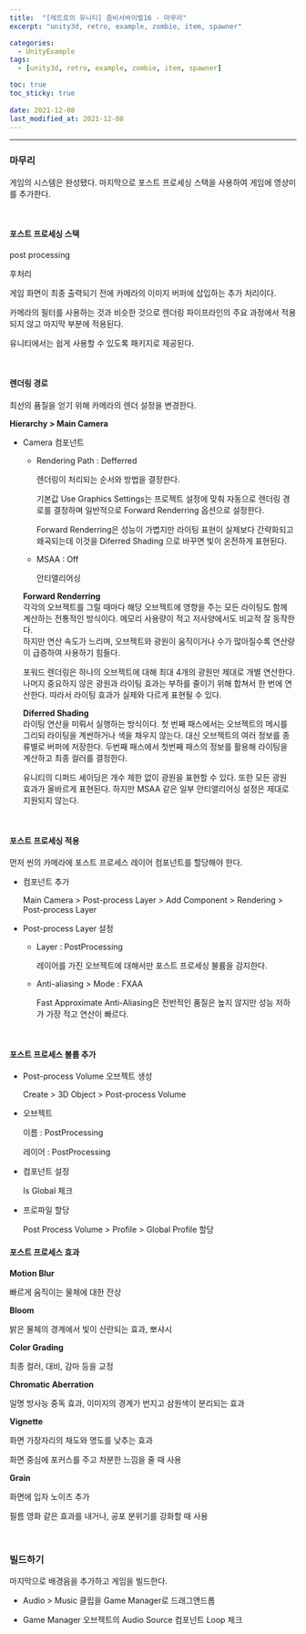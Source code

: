 ```yaml
---
title:  "[레트로의 유니티] 좀비서바이벌16 - 마무리"
excerpt: "unity3d, retro, example, zombie, item, spawner"

categories:
  - UnityExample
tags:
  - [unity3d, retro, example, zombie, item, spawner]

toc: true
toc_sticky: true
 
date: 2021-12-08 
last_modified_at: 2021-12-08
---  
```


***  

### 마무리

게임의 시스템은 완성됐다. 마지막으로 포스트 프로세싱 스택을 사용하여 게임에 영상미를 추가한다.  

<br>

#### 포스트 프로세싱 스택  

post processing 

후처리

게임 화면이 최종 출력되기 전에 카메라의 이미지 버퍼에 삽입하는 추가 처리이다.  

카메라의 필터를 사용하는 것과 비슷한 것으로 렌더링 파이프라인의 주요 과정에서 적용되지 않고 마지막 부분에 적용된다.  

유니티에서는 쉽게 사용할 수 있도록 패키지로 제공된다.  

<br>

#### 렌더링 경로

최선의 품질을 얻기 위해 카메라의 렌더 설정을 변경한다.  

**Hierarchy > Main Camera**

* Camera 컴포넌트 

  * Rendering Path : Defferred 

    렌더링이 처리되는 순서와 방법을 결정한다.  
    
    기본값 Use Graphics Settings는 프로젝트 설정에 맞춰 자동으로 렌더링 경로를 결정하며 일반적으로 Forward Renderring 옵션으로 설정한다.  

    Forward Renderring은 성능이 가볍지만 라이팅 표현이 실제보다 간략화되고 왜곡되는데 이것을 Diferred Shading 으로 바꾸면 빛이 온전하게 표현된다.

  * MSAA : Off

    안티앨리어싱


  **Forward Renderring**  
  각각의 오브젝트를 그릴 때마다 해당 오브젝트에 영향을 주는 모든 라이팅도 함께 계산하는 전통적인 방식이다. 메모리 사용량이 적고 저사양에서도 비교적 잘 동작한다.  
  하지만 연산 속도가 느리며, 오브젝트와 광원이 움직이거나 수가 많아질수록 연산량이 급증하여 사용하기 힘들다.  

  포워드 렌더링은 하나의 오브젝트에 대해 최대 4개의 광원만 제대로 개별 연산한다. 나머지 중요하지 않은 광원과 라이팅 효과는 부하를 줄이기 위해 합쳐서 한 번에 연산한다. 따라서 라이팅 효과가 실제와 다르게 표현될 수 있다. 

  **Diferred Shading**  
  라이팅 연산을 미뤄서 실행하는 방식이다. 첫 번째 패스에서는 오브젝트의 메시를 그리되 라이팅을 계싼하거나 색을 채우지 않는다. 대신 오브젝트의 여러 정보를 종류별로 버퍼에 저장한다. 두번째 패스에서 첫번째 패스의 정보를 활용해 라이팅을 계산하고 최종 컬러를 결정한다.  

  유니티의 디퍼드 셰이딩은 개수 제한 없이 광원을 표현할 수 있다. 또한 모든 광원 효과가 올바르게 표현된다. 하지만 MSAA 같은 일부 안티앨리어싱 설정은 제대로 지원되지 않는다.

<br>

#### 포스트 프로세싱 적용

먼저 씬의 카메라에 포스트 프로세스 레이어 컴포넌트를 할당해야 한다.

* 컴포넌트 추가   

  Main Camera > Post-process Layer > Add Component > Rendering > Post-process Layer

* Post-process Layer 설정  

  * Layer : PostProcessing  

    레이어를 가진 오브젝트에 대해서만 포스트 프로세싱 불륨을 감지한다. 

  * Anti-aliasing > Mode : FXAA

    Fast Approximate Anti-Aliasing은 전반적인 품질은 높지 않지만 성능 저하가 가장 적고 연산이 빠르다.

<br>

#### 포스트 프로세스 볼륨 추가

* Post-process Volume 오브젝트 생성

  Create > 3D Object > Post-process Volume

* 오브젝트 
  
  이름 : PostProcessing

  레이어 : PostProcessing

* 컴포넌트 설정 

  Is Global 체크

* 프로파일 할당

  Post Process Volume > Profile > Global Profile 할당


#### 포스트 프로세스 효과 

**Motion Blur**  

빠르게 움직이는 물체에 대한 잔상

**Bloom**  

밝은 물체의 경계에서 빛이 산란되는 효과, 뽀샤시

**Color Grading**  

최종 컬러, 대비, 감마 등을 교정

**Chromatic Aberration**  

일명 방사능 중독 효과, 이미지의 경계가 번지고 삼원색이 분리되는 효과

**Vignette**  

화면 가장자리의 채도와 명도를 낮추는 효과  

화면 중심에 포커스를 주고 차분한 느낌을 줄 때 사용

**Grain**

화면에 입자 노이즈 추가  

필름 영화 같은 효과를 내거나, 공포 분위기를 강화할 때 사용

<br>

### 빌드하기  

마지막으로 배경음을 추가하고 게임을 빌드한다.  

* Audio > Music 클립을 Game Manager로 드래그앤드롭

* Game Manager 오브젝트의 Audio Source 컴포넌트 Loop 체크